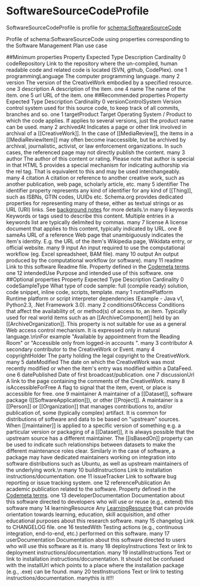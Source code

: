 <h1>SoftwareSourceCodeProfile</h1>

SoftwareSourceCodeProfile is profile for <a href='schema:SoftwareSourceCode' target='_blank'>schema:SoftwareSourceCode</a>

Profile of schema:SoftwareSourceCode using properties corresponding to the Software Management Plan use case

##Minimum properties
              Property Expected Type                                                                                                             Description Cardinality
0       codeRepository                Link to the repository where the un-compiled, human readable code and related code is located (SVN, github, CodePlex).         one
1  programmingLanguage                                                                                                    The computer programming language.        many
2              version                                                                     The version of the CreativeWork embodied by a specified resource.         one
3          description                                                                                                            A description of the item.         one
4                 name                                                                                                                 The name of the item.         one
5                  url                                                                                                                      URL of the item.         one
##Recommended properties
                Property Expected Type                                                                                                                                                                                                                                                                                                                                   Description Cardinality
0   versionControlSystem                                                                                                                                                                                                                                                            Version control system used for this source code, to keep track of all commits, branches and so.         one
1          targetProduct                                                                                                                                                                                                                            Target Operating System / Product to which the code applies.  If applies to several versions, just the product name can be used.        many
2             archivedAt                Indicates a page or other link involved in archival of a [[CreativeWork]]. In the case of [[MediaReview]], the items in a [[MediaReviewItem]] may often become inaccessible, but be archived by archival, journalistic, activist, or law enforcement organizations. In such cases, the referenced page may not directly publish the content.        many
3                 author                                                                                                                                 The author of this content or rating. Please note that author is special in that HTML 5 provides a special mechanism for indicating authorship via the rel tag. That is equivalent to this and may be used interchangeably.        many
4               citation                                                                                                                                                                                                                                            A citation or reference to another creative work, such as another publication, web page, scholarly article, etc.        many
5             identifier                  The identifier property represents any kind of identifier for any kind of [[Thing]], such as ISBNs, GTIN codes, UUIDs etc. Schema.org provides dedicated properties for representing many of these, either as textual strings or as URL (URI) links. See [background notes](/docs/datamodel.html#identifierBg) for more details.\n                many
6               keywords                                                                                                                                                                                                                                      Keywords or tags used to describe this content. Multiple entries in a keywords list are typically delimited by commas.        many
7                license                                                                                                                                                                                                                                                                                A license document that applies to this content, typically indicated by URL.         one
8                 sameAs                                                                                                                                                                                               URL of a reference Web page that unambiguously indicates the item's identity. E.g. the URL of the item's Wikipedia page, Wikidata entry, or official website.        many
9                  input                                                                                                                                                                                                                                                                      An input required to use the computational workflow (eg. Excel spreadsheet, BAM file).        many
10                output                                                                                                                                                                                                                                                                                             An output produced by the computational workflow (or software).        many
11                readme                                                                                                                                                                                                                  Link to this software Readme file. Property defined in the <a href='https://codemeta.github.io/terms/' target='_blank'>Codemeta terms</a>.         one
12           intendedUse                                                                                                                                                                                                                                                                                                                  Purpose and intended use of this software.         one
##Optional properties
                  Property Expected Type                                                                                                                                                                                                                                                                                                                                                                                                                                                                                                                                                                                                                                                                                                                                                                                                                                                                                    Description Cardinality
0           codeSampleType                                                                                                                                                                                                                                                                                                                                                                                                                                                                                                                                                                                                                                                                                                                                                                                                       What type of code sample: full (compile ready) solution, code snippet, inline code, scripts, template.        many
1          runtimePlatform                                                                                                                                                                                                                                                                                                                                                                                                                                                                                                                                                                                                                                                                                                                                                                                                      Runtime platform or script interpreter dependencies (Example - Java v1, Python2.3, .Net Framework 3.0).        many
2       conditionsOfAccess                                                                                                                                                                                                                                                                                                                                                                                                                                                                           Conditions that affect the availability of, or method(s) of access to, an item. Typically used for real world items such as an [[ArchiveComponent]] held by an [[ArchiveOrganization]]. This property is not suitable for use as a general Web access control mechanism. It is expressed only in natural language.\n\nFor example "Available by appointment from the Reading Room" or "Accessible only from logged-in accounts ".         many
3              contributor                                                                                                                                                                                                                                                                                                                                                                                                                                                                                                                                                                                                                                                                                                                                                                                                                                                        A secondary contributor to the CreativeWork or Event.        many
4          copyrightHolder                                                                                                                                                                                                                                                                                                                                                                                                                                                                                                                                                                                                                                                                                                                                                                                                                                                   The party holding the legal copyright to the CreativeWork.        many
5             dateModified                                                                                                                                                                                                                                                                                                                                                                                                                                                                                                                                                                                                                                                                                                                                                                                       The date on which the CreativeWork was most recently modified or when the item's entry was modified within a DataFeed.         one
6            datePublished                                                                                                                                                                                                                                                                                                                                                                                                                                                                                                                                                                                                                                                                                                                                                                                                                                                                         Date of first broadcast/publication.         one
7            discussionUrl                                                                                                                                                                                                                                                                                                                                                                                                                                                                                                                                                                                                                                                                                                                                                                                                                                              A link to the page containing the comments of the CreativeWork.        many
8      isAccessibleForFree                                                                                                                                                                                                                                                                                                                                                                                                                                                                                                                                                                                                                                                                                                                                                                                                                                      A flag to signal that the item, event, or place is accessible for free.         one
9               maintainer                A maintainer of a [[Dataset]], software package ([[SoftwareApplication]]), or other [[Project]]. A maintainer is a [[Person]] or [[Organization]] that manages contributions to, and/or publication of, some (typically complex) artifact. It is common for distributions of software and data to be based on "upstream" sources. When [[maintainer]] is applied to a specific version of something e.g. a particular version or packaging of a [[Dataset]], it is always  possible that the upstream source has a different maintainer. The [[isBasedOn]] property can be used to indicate such relationships between datasets to make the different maintenance roles clear. Similarly in the case of software, a package may have dedicated maintainers working on integration into software distributions such as Ubuntu, as well as upstream maintainers of the underlying work.\n              many
10       buildInstructions                                                                                                                                                                                                                                                                                                                                                                                                                                                                                                                                                                                                                                                                                                                                                                                                                                                             Link to installation instructions/documentation.         one
11            issueTracker                                                                                                                                                                                                                                                                                                                                                                                                                                                                                                                                                                                                                                                                                                                                                                                                                                                     Link to software bug reporting or issue tracking system.         one
12    referencePublication                                                                                                                                                                                                                                                                                                                                                                                                                                                                                                                                                                                                                                                                                                                                                     An academic publication related to the software. Property defined in the <a href='https://codemeta.github.io/terms/' target='_blank'>Codemeta terms</a>.         one
13  developerDocumentation                                                                                                                                                                                                                                                                                                                                                                                                                                                                                                                                                                                                                                                                                                                                                                                                  Documentation about this software directed to developers who will use or reuse (e.g., extend) this software        many
14        learningResource                                                                                                                                                                                                                                                                                                                                                                                                                                                                                                                                                                                                                                                                             Any <a href='https://schema.org/LearningResource' target='_blank'>LearningResource</a> that can provide orientation towards learning, education, skill acquisition, and other educational purposes about this research software.        many
15               changelog                                                                                                                                                                                                                                                                                                                                                                                                                                                                                                                                                                                                                                                                                                                                                                                                                                                                                      Link to CHANGELOG file.         one
16              testedWith                                                                                                                                                                                                                                                                                                                                                                                                                                                                                                                                                                                                                                                                                                                                                                                                                 Testing actions (e.g., continuous integration, end-to-end, etc.) performed on this software.        many
17       userDocumentation                                                                                                                                                                                                                                                                                                                                                                                                                                                                                                                                                                                                                                                                                                                                                                                                                     Documentation about this software directed to users who will use this software as it is.        many
18      deployInstructions                                                                                                                                                                                                                                                                                                                                                                                                                                                                                                                                                                                                                                                                                                                                                                                                                                                       Text or link to deployment instructions/documentation.        many
19     installInstructions                                                                                                                                                                                                                                                                                                                                                                                                                                                                                                                                                                                                                                                                                                                     Text or link to installation instructions/documentation. It should not be confused with the installUrl which points to a place where the installation package (e.g., .exe) can be found.        many
20        testInstructions                                                                                                                                                                                                                                                                                                                                                                                                                                                                                                                                                                                                                                                                                                                                                                                                                                                          Text or link to testing instructions/documentation.        manythis is it!!!